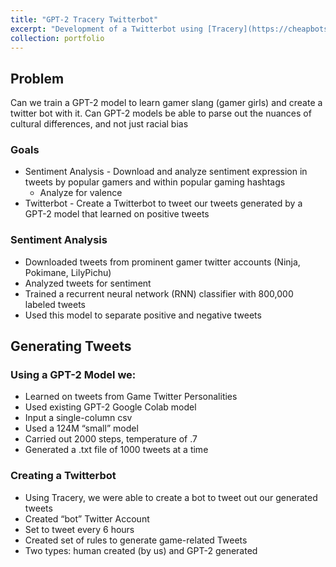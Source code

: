 ```yaml
---
title: "GPT-2 Tracery Twitterbot"
excerpt: "Development of a Twitterbot using [Tracery](https://cheapbotsdonequick.com/) to post GPT-2 generated content<br><br><img src='/images/gpt.png'>"
collection: portfolio
---
```


## Problem
Can we train a GPT-2 model to learn gamer slang (gamer girls) and create a twitter bot with it. Can GPT-2 models be able to parse out the nuances of cultural differences, and not just racial bias

### Goals
* Sentiment Analysis - Download and analyze sentiment expression in tweets by popular gamers and within popular gaming hashtags 
  * Analyze for valence
* Twitterbot - Create a Twitterbot to tweet our tweets generated by a GPT-2 model that learned on positive tweets

### Sentiment Analysis
- Downloaded tweets from prominent gamer twitter accounts (Ninja, Pokimane, LilyPichu)
- Analyzed tweets for sentiment
- Trained a recurrent neural network (RNN) classifier with 800,000 labeled tweets
- Used this model to separate positive and negative tweets


## Generating Tweets
### Using a GPT-2 Model we:
- Learned on tweets from Game Twitter Personalities
- Used existing GPT-2 Google Colab model
- Input a single-column csv
- Used a 124M “small” model
- Carried out 2000 steps, temperature of .7
- Generated a .txt file of 1000 tweets at a time

### Creating a Twitterbot
- Using Tracery, we were able to create a bot to tweet out our generated tweets
- Created “bot” Twitter Account
- Set to tweet every 6 hours
- Created set of rules to generate game-related Tweets
- Two types: human created (by us) and GPT-2 generated

